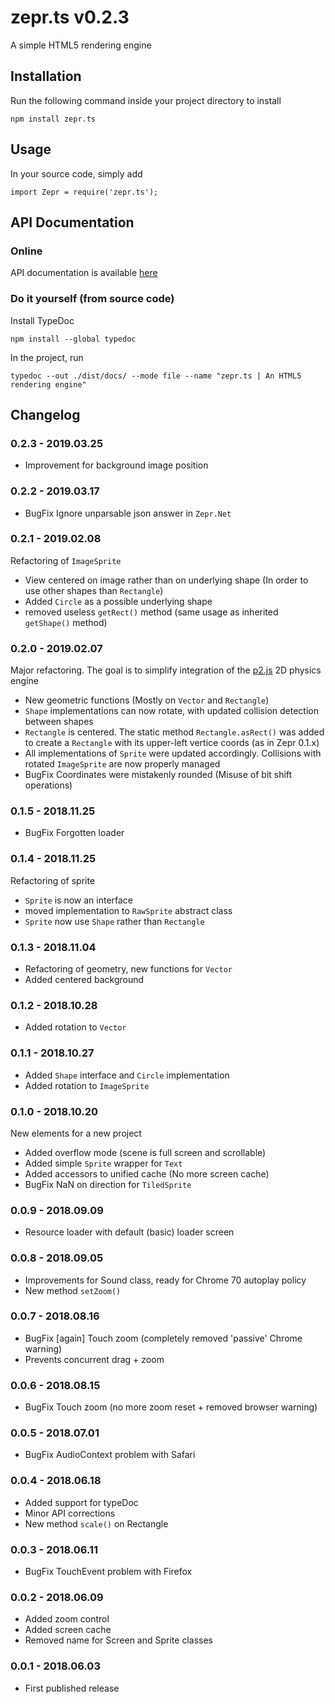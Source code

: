 # zepr.ts v0.2.3

A simple HTML5 rendering engine

## Installation

Run the following command inside your project directory to install

```
npm install zepr.ts
```

## Usage

In your source code, simply add

```
import Zepr = require('zepr.ts');
```

## API Documentation 

### Online

API documentation is available [here](https://zepr.fr/zts/api)

### Do it yourself (from source code)

Install TypeDoc 

```
npm install --global typedoc
```

In the project, run

```
typedoc --out ./dist/docs/ --mode file --name "zepr.ts | An HTML5 rendering engine"
```

## Changelog

### 0.2.3 - 2019.03.25

- Improvement for background image position

### 0.2.2 - 2019.03.17

- BugFix Ignore unparsable json answer in `Zepr.Net`

### 0.2.1 - 2019.02.08

Refactoring of `ImageSprite`
- View centered on image rather than on underlying shape (In order to use other shapes than `Rectangle`)
- Added `Circle` as a possible underlying shape
- removed useless `getRect()` method (same usage as inherited `getShape()` method)

### 0.2.0 - 2019.02.07

Major refactoring. The goal is to simplify integration of the [p2.js](https://github.com/schteppe/p2.js) 2D physics engine
- New geometric functions (Mostly on `Vector` and `Rectangle`)
- `Shape` implementations can now rotate, with updated collision detection between shapes
- `Rectangle` is centered. The static method `Rectangle.asRect()` was added to create a `Rectangle` with its upper-left vertice coords (as in Zepr 0.1.x)
- All implementations of `Sprite` were updated accordingly. Collisions with rotated `ImageSprite` are now properly managed 
- BugFix Coordinates were mistakenly rounded (Misuse of bit shift operations)

### 0.1.5 - 2018.11.25

- BugFix Forgotten loader

### 0.1.4 - 2018.11.25

Refactoring of sprite
- `Sprite` is now an interface
- moved implementation to `RawSprite` abstract class
- `Sprite` now use `Shape` rather than `Rectangle` 

### 0.1.3 - 2018.11.04

- Refactoring of geometry, new functions for `Vector`
- Added centered background

### 0.1.2 - 2018.10.28

- Added rotation to `Vector`

### 0.1.1 - 2018.10.27

- Added `Shape` interface and `Circle` implementation
- Added rotation to `ImageSprite`

### 0.1.0 - 2018.10.20

New elements for a new project
- Added overflow mode (scene is full screen and scrollable)
- Added simple `Sprite` wrapper for `Text`
- Added accessors to unified cache (No more screen cache)
- BugFix NaN on direction for `TiledSprite`

### 0.0.9 - 2018.09.09

- Resource loader with default (basic) loader screen

### 0.0.8 - 2018.09.05

- Improvements for Sound class, ready for Chrome 70 autoplay policy
- New method `setZoom()`

### 0.0.7 - 2018.08.16

- BugFix [again] Touch zoom (completely removed 'passive' Chrome warning)
- Prevents concurrent drag + zoom

### 0.0.6 - 2018.08.15

- BugFix Touch zoom (no more zoom reset + removed browser warning)

### 0.0.5 - 2018.07.01

- BugFix AudioContext problem with Safari

### 0.0.4 - 2018.06.18

- Added support for typeDoc
- Minor API corrections
- New method `scale()` on Rectangle

### 0.0.3 - 2018.06.11

- BugFix TouchEvent problem with Firefox

### 0.0.2 - 2018.06.09

- Added zoom control
- Added screen cache
- Removed name for Screen and Sprite classes

### 0.0.1 - 2018.06.03

- First published release
